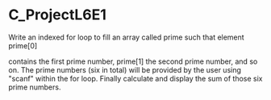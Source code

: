 # C_ProjectL6E1
Write an indexed for loop to fill an array called prime such that element prime[0]

contains the first prime number, prime[1] the second prime number, and so on. The prime numbers (six in total) will be provided by the user using "scanf" within the for loop. Finally calculate and display the sum of those six prime numbers.
